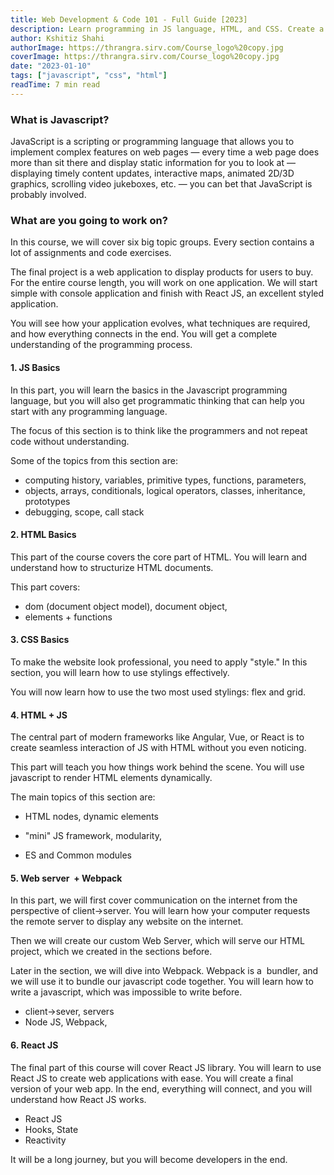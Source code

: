 ```yaml
---
title: Web Development & Code 101 - Full Guide [2023]
description: Learn programming in JS language, HTML, and CSS. Create a Web Application made in React JS. The path to the final project includes many assignments, code exercises, and challenges.
author: Kshitiz Shahi
authorImage: https://thrangra.sirv.com/Course_logo%20copy.jpg
coverImage: https://thrangra.sirv.com/Course_logo%20copy.jpg
date: "2023-01-10"
tags: ["javascript", "css", "html"]
readTime: 7 min read
---
```


### **What is Javascript?**

JavaScript is a scripting or programming language that allows you to implement complex features on web pages — every time a web page does more than sit there and display static information for you to look at — displaying timely content updates, interactive maps, animated 2D/3D graphics, scrolling video jukeboxes, etc. — you can bet that JavaScript is probably involved.

### **What are you going to work on?**

In this course, we will cover six big topic groups. Every section contains a lot of assignments and code exercises.

The final project is a web application to display products for users to buy. For the entire course length, you will work on one application. We will start simple with console application and finish with React JS, an excellent styled application.

You will see how your application evolves, what techniques are required, and how everything connects in the end. You will get a complete understanding of the programming process.

#### **1\. JS Basics**

In this part, you will learn the basics in the Javascript programming language, but you will also get programmatic thinking that can help you start with any programming language.

The focus of this section is to think like the programmers and not repeat code without understanding.

Some of the topics from this section are:

- computing history, variables, primitive types, functions, parameters,
- objects, arrays, conditionals, logical operators, classes, inheritance, prototypes
- debugging, scope, call stack

#### **2\. HTML Basics**

This part of the course covers the core part of HTML. You will learn and understand how to structurize HTML documents.

This part covers:

- dom (document object model), document object,
- elements + functions

#### **3\. CSS Basics**

To make the website look professional, you need to apply "style." In this section, you will learn how to use stylings effectively.

You will now learn how to use the two most used stylings: flex and grid.

#### **4\. HTML + JS**

The central part of modern frameworks like Angular, Vue, or React is to create seamless interaction of JS with HTML without you even noticing.

This part will teach you how things work behind the scene. You will use javascript to render HTML elements dynamically.

The main topics of this section are:

- HTML nodes, dynamic elements

- "mini" JS framework, modularity,

- ES and Common modules

#### **5\. Web server  + Webpack**

In this part, we will first cover communication on the internet from the perspective of client->server. You will learn how your computer requests the remote server to display any website on the internet.

Then we will create our custom Web Server, which will serve our HTML project, which we created in the sections before.

Later in the section, we will dive into Webpack. Webpack is a  bundler, and we will use it to bundle our javascript code together. You will learn how to write a javascript, which was impossible to write before.

- client->sever, servers
- Node JS, Webpack,

#### **6. React JS**

The final part of this course will cover React JS library. You will learn to use React JS to create web applications with ease. You will create a final version of your web app. In the end, everything will connect, and you will understand how React JS works.

- React JS
- Hooks, State
- Reactivity

It will be a long journey, but you will become developers in the end.
